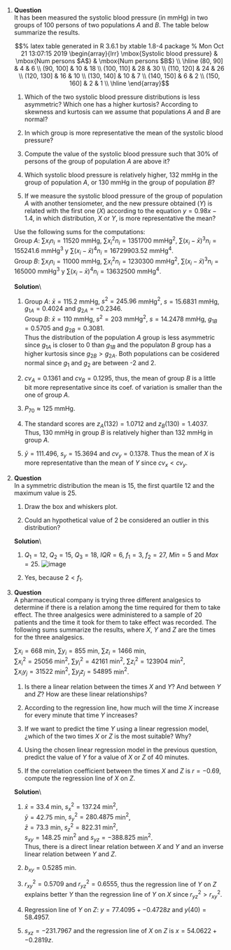 1.  **Question**\
    It has been measured the systolic blood pressure (in mmHg) in two
    groups of 100 persons of two populations $A$ and $B$. The table
    below summarize the results.

    $$% latex table generated in R 3.6.1 by xtable 1.8-4 package
      % Mon Oct 21 13:07:15 2019
      \begin{array}{lrr}
       \mbox{Systolic blood pressure} & \mbox{Num persons $A$} & \mbox{Num persons $B$} \\ 
        \hline
      (80, 90] & 4 & 6 \\ 
        (90, 100] & 10 & 18 \\ 
        (100, 110] & 28 & 30 \\ 
        (110, 120] & 24 & 26 \\ 
        (120, 130] & 16 & 10 \\ 
        (130, 140] & 10 & 7 \\ 
        (140, 150] & 6 & 2 \\ 
        (150, 160] & 2 & 1 \\ 
         \hline
      \end{array}$$

    1.  Which of the two systolic blood pressure distributions is less
        asymmetric? Which one has a higher kurtosis? According to
        skewness and kurtosis can we assume that populations $A$ and $B$
        are normal?

    2.  In which group is more representative the mean of the systolic
        blood pressure?

    3.  Compute the value of the systolic blood pressure such that 30%
        of persons of the group of population $A$ are above it?

    4.  Which systolic blood pressure is relatively higher, 132 mmHg in
        the group of population $A$, or 130 mmHg in the group of
        population $B$?

    5.  If we measure the systolic blood pressure of the group of
        population $A$ with another tensiometer, and the new pressure
        obtained ($Y$) is related with the first one ($X$) according to
        the equation $y=0.98x-1.4$, in which distribution, $X$ or $Y$,
        is more representative the mean?

    Use the following sums for the computations:\
    Group $A$: $\sum x_in_i=11520$ mmHg, $\sum x_i^2n_i=1351700$
    mmHg$^2$, $\sum (x_i-\bar x)^3n_i=155241.6$ mmHg$^3$ y
    $\sum (x_i-\bar x)^4n_i=16729903.52$ mmHg$^4$.\
    Group $B$: $\sum x_in_i=11000$ mmHg, $\sum x_i^2n_i=1230300$
    mmHg$^2$, $\sum (x_i-\bar x)^3n_i=165000$ mmHg$^3$ y
    $\sum (x_i-\bar x)^4n_i=13632500$ mmHg$^4$.

    **Solution**\

    1.  Group $A$: $\bar x=115.2$ mmHg, $s^2=245.96$ mmHg$^2$,
        $s=15.6831$ mmHg, $g_{1A}=0.4024$ and $g_{2A}=-0.2346$.\
        Group $B$: $\bar x=110$ mmHg, $s^2=203$ mmHg$^2$, $s=14.2478$
        mmHg, $g_{1B}=0.5705$ and $g_{2B}=0.3081$.\
        Thus the distribution of the population $A$ group is less
        asymmetric since $g_{1A}$ is closer to 0 than $g_{1B}$ and the
        populaton $B$ group has a higher kurtosis since $g_{2B}>g_{2A}$.
        Both populations can be cosidered normal since $g_1$ and $g_2$
        are between -2 and 2.

    2.  $cv_A=0.1361$ and $cv_B=0.1295$, thus, the mean of group $B$ is
        a little bit more representative since its coef. of variation is
        smaller than the one of group $A$.

    3.  $P_{70}\approx 125$ mmHg.

    4.  The standard scores are $z_A(132)=1.0712$ and $z_B(130)=1.4037$.
        Thus, 130 mmHg in group $B$ is relatively higher than 132 mmHg
        in group $A$.

    5.  $\bar y=111.496$, $s_y=15.3694$ and $cv_y=0.1378$. Thus the mean
        of $X$ is more representative than the mean of $Y$ since
        $cv_x<cv_y$.

2.  **Question**\
    In a symmetric distribution the mean is 15, the first quartile 12
    and the maximum value is 25.

    1.  Draw the box and whiskers plot.

    2.  Could an hypothetical value of 2 be considered an outlier in
        this distribution?

    **Solution**\

    1.  $Q_1=12$, $Q_2=15$, $Q_3=18$, $IQR=6$, $f_1=3$, $f_2=27$,
        $Min=5$ and $Max=25$.
        ![image](media/supplements1/exercise2/des-gen-7-boxplot.svg)

    2.  Yes, because $2<f_1$.

3.  **Question**\
    A pharmaceutical company is trying three different analgesics to
    determine if there is a relation among the time required for them to
    take effect. The three analgesics were administered to a sample of
    20 patients and the time it took for them to take effect was
    recorded. The following sums summarize the results, where $X$, $Y$
    and $Z$ are the times for the three analgesics.

    $\sum x_i=668$ min, $\sum y_i=855$ min, $\sum z_i=1466$ min,\
    $\sum x_i^2=25056$ min$^2$, $\sum y_i^2=42161$ min$^2$,
    $\sum z_i^2=123904$ min$^2$,\
    $\sum x_iy_j=31522$ min$^2$, $\sum y_jz_j=54895$ min$^2$.

    1.  Is there a linear relation between the times $X$ and $Y$? And
        between $Y$ and $Z$? How are these linear relationships?

    2.  According to the regression line, how much will the time $X$
        increase for every minute that time $Y$ increases?

    3.  If we want to predict the time $Y$ using a linear regression
        model, ¿which of the two times $X$ or $Z$ is the most suitable?
        Why?

    4.  Using the chosen linear regression model in the previous
        question, predict the value of $Y$ for a value of $X$ or $Z$ of
        40 minutes.

    5.  If the correlation coefficient between the times $X$ and $Z$ is
        $r=-0.69$, compute the regression line of $X$ on $Z$.

    **Solution**\

    1.  $\bar x=33.4$ min, $s_x^2=137.24$ min$^2$,\
        $\bar y=42.75$ min, $s_y^2=280.4875$ min$^2$,\
        $\bar z=73.3$ min, $s_z^2=822.31$ min$^2$,\
        $s_{xy}=148.25$ min$^2$ and $s_{yz}=-388.825$ min$^2$.\
        Thus, there is a direct linear relation between $X$ and $Y$ and
        an inverse linear relation between $Y$ and $Z$.

    2.  $b_{xy}=0.5285$ min.

    3.  $r^2_{xy}=0.5709$ and $r^2_{yz}=0.6555$, thus the regression
        line of $Y$ on $Z$ explains better $Y$ than the regression line
        of $Y$ on $X$ since $r^2_{yz}>r^2_{xy}$.

    4.  Regression line of $Y$ on $Z$: $y=77.4095 + -0.4728z$ and
        $y(40)=58.4957$.

    5.  $s_{xz}=-231.7967$ and the regression line of $X$ on $Z$ is
        $x=54.0622 + -0.2819z$.
